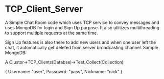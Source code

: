 # TCP_Client_Server
A Simple Chat Room code which uses TCP service to convey messages and uses MongoDB for login and Sign Up purpose. It also utlitizes multithreading to support multiple requests at the same time.

Sign Up features is also there to add new users and when one user left the chat, it automatically get deleted from server broadcasting channel. Sample MongoDB:

A Clustor->TCP_Clients(Databse)->Test_Collect(Collection)

  {
    Username: "user",
    Passowrd: "pass",
    Nickname: "nick"
  }

